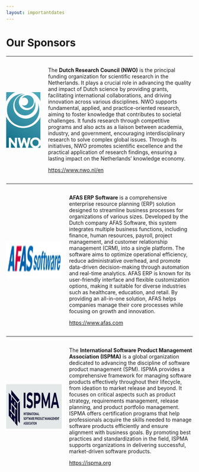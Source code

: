 ```yaml
---
layout: importantdates
---
```



<h1 class="display-4" style="text-align: left;">
	Our Sponsors
</h1>
<hr>

<div style="display: flex; align-items: center;">
    <img src="/assets/images/NWO.png" alt="" width="100" height="150" style="margin-right: 20px;">  
    <div>
    <p>    The <b>Dutch Research Council (NWO)</b> is the principal funding organization for scientific research in the Netherlands. It plays a crucial role in advancing the quality and impact of Dutch science by providing grants, facilitating international collaborations, and driving innovation across various disciplines. NWO supports fundamental, applied, and practice-oriented research, aiming to foster knowledge that contributes to societal challenges. It funds research through competitive programs and also acts as a liaison between academia, industry, and government, encouraging interdisciplinary research to solve complex global issues. Through its initiatives, NWO promotes scientific excellence and the practical application of research findings, ensuring a lasting impact on the Netherlands’ knowledge economy.</p>

 <p><a href="https://www.nwo.nl/en" target="_blank">https://www.nwo.nl/en</a></p>
    </div>

</div>

<hr>

<div style="display: flex; align-items: center;">
    <img src="/assets/images/afas.png" alt="" width="150" height="100" style="margin-right: 20px;">  
    <div>
    <p> <b>AFAS ERP Software</b> is a comprehensive enterprise resource planning (ERP) solution designed to streamline business processes for organizations of various sizes. Developed by the Dutch company AFAS Software, this system integrates multiple business functions, including finance, human resources, payroll, project management, and customer relationship management (CRM), into a single platform. The software aims to optimize operational efficiency, reduce administrative overhead, and promote data-driven decision-making through automation and real-time analytics. AFAS ERP is known for its user-friendly interface and flexible customization options, making it suitable for diverse industries such as healthcare, education, and retail. By providing an all-in-one solution, AFAS helps companies manage their core processes while focusing on growth and innovation.</p>

 <p><a href="https://www.afas.nl/" target="_blank">https://www.afas.com</a></p>
    </div>

</div>

<hr>

<div style="display: flex; align-items: center;">
    <img src="/assets/images/ISPMA1.png" alt="" width="150" height="120" style="margin-right: 20px;">  
    <div>
    <p> The <b>International Software Product Management Association (ISPMA)</b> is a global organization dedicated to advancing the discipline of software product management (SPM). ISPMA provides a comprehensive framework for managing software products effectively throughout their lifecycle, from ideation to market release and beyond. It focuses on critical aspects such as product strategy, requirements management, release planning, and product portfolio management. ISPMA offers certification programs that help professionals acquire the skills needed to manage software products efficiently and ensure alignment with business goals. By promoting best practices and standardization in the field, ISPMA supports organizations in delivering successful, market-driven software products.</p>

 <p><a href="https://ispma.org" target="_blank">https://ispma.org</a></p>
    </div>

</div>


